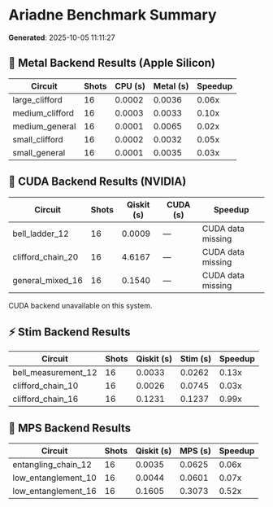# Ariadne Benchmark Summary

**Generated**: 2025-10-05 11:11:27

## 🍎 Metal Backend Results (Apple Silicon)

| Circuit | Shots | CPU (s) | Metal (s) | Speedup |
|---|---|---|---|---|
| large_clifford | 16 | 0.0002 | 0.0036 | 0.06x |
| medium_clifford | 16 | 0.0003 | 0.0033 | 0.10x |
| medium_general | 16 | 0.0001 | 0.0065 | 0.02x |
| small_clifford | 16 | 0.0002 | 0.0032 | 0.05x |
| small_general | 16 | 0.0001 | 0.0035 | 0.03x |

## 🚀 CUDA Backend Results (NVIDIA)

| Circuit | Shots | Qiskit (s) | CUDA (s) | Speedup |
|---|---|---|---|---|
| bell_ladder_12 | 16 | 0.0009 | — | CUDA data missing |
| clifford_chain_20 | 16 | 4.6167 | — | CUDA data missing |
| general_mixed_16 | 16 | 0.1540 | — | CUDA data missing |

CUDA backend unavailable on this system.

## ⚡️ Stim Backend Results

| Circuit | Shots | Qiskit (s) | Stim (s) | Speedup |
|---|---|---|---|---|
| bell_measurement_12 | 16 | 0.0033 | 0.0262 | 0.13x |
| clifford_chain_10 | 16 | 0.0026 | 0.0745 | 0.03x |
| clifford_chain_16 | 16 | 0.1231 | 0.1237 | 0.99x |

## 🧵 MPS Backend Results

| Circuit | Shots | Qiskit (s) | MPS (s) | Speedup |
|---|---|---|---|---|
| entangling_chain_12 | 16 | 0.0035 | 0.0625 | 0.06x |
| low_entanglement_10 | 16 | 0.0044 | 0.0601 | 0.07x |
| low_entanglement_16 | 16 | 0.1605 | 0.3073 | 0.52x |
